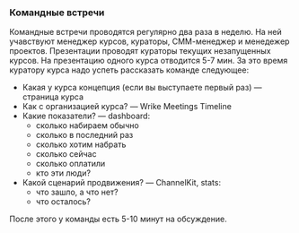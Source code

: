 ### Командные встречи

Командные встречи проводятся регулярно два раза в неделю. На ней учавствуют менеджер курсов, кураторы, СММ-менеджер и менедежер проектов.
Презентации проводят кураторы текущих незапущенных курсов. На презентацию одного курса отводится 5-7 мин. За это время куратору курса надо успеть рассказать команде следующее:

* Какая у курса концепция (если вы выступаете первый раз) — страница курса
* Как с организацией курса? — Wrike Meetings Timeline
* Какие показатели? — dashboard:
    * сколько набираем обычно
    * сколько в последний раз
    * сколько хотим набрать
    * сколько сейчас
    * сколько оплатили
    * кто эти люди?
* Какой сценарий продвижения? — ChannelKit, stats:
    * что зашло, а что нет?
    * что осталось?

После этого у команды есть 5-10 минут на обсуждение.
